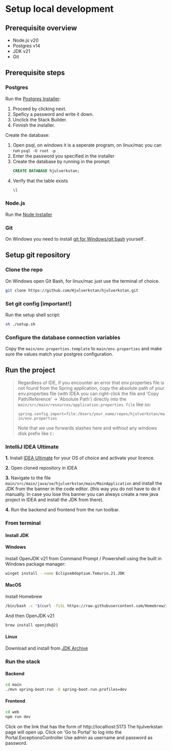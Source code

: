 # Setup local development

## Prerequisite overview

- Node.js v20
- Postgres v14
- JDK v21
- Git

## Prerequisite steps

### Postgres


Run the [Postgres Installer](https://www.postgresql.org/download/):

1. Proceed by clicking next.
2. Speficy a password and write it down.
3. Unclick the Stack Builder.
4. Finnish the installer.

Create the database:

1. Open psql, on windows it is a seperate program, on linux/mac you can run `psql -U root -p`
2. Enter the password you specified in the installer
3. Create the database by running in the prompt:
   ```sql
   CREATE DATABASE hjulverkstan;
   ```
4. Verify that the table exists
   ```sql
   \l
   ```
   
### Node.js

Run the [Node Installer](https://nodejs.org/en)

### Git

On Windows you need to install [git for Windows/git bash](https://git-scm.com/downloads/win) yourself .

## Setup git repository

### Clone the repo

On Windows open Git Bash, for linux/mac just use the terminal of choice.

```bash
git clone https://github.com/Hjulverkstan/hjulverkstan.git
```

### Set git config [important!]

Run the setup shell script:

```bash
sh ./setup.sh
```

### Configure the database connection variables

Copy the `main/env.properties.template` to `main/env.properties` and make sure the values match your postgres configuration.

## Run the project

> Regardless of IDE, if you encounter an error that env.properties file is not found from the Spring application, copy the absolute path of your env.properties file (with IDEA you can right-click the file and 'Copy Path/Reference' -> 'Absolute Path') directly into the `main/src/main/resources/application.properties file` like so:
> 
> `spring.config.import=file:/Users/your_name/repos/hjulverkstan/main/env.properties`
> 
> Note that we use forwards slashes here and without any windows disk prefix like `C:`

### IntelliJ IDEA Ultimate

**1.** Install [IDEA Ultimate](https://www.jetbrains.com/idea/download/) for your OS of choice and activate your licence.

**2.** Open cloned repository in IDEA

**3.** Navigate to the file `main/src/main/java/se/hjulverkstan/main/MainApplication` and install the JDK from the banner in the code editor. (this way you do not have to do it manually. In case you lose this banner you can always create a new java project in IDEA and install the JDK from there).

**4.** Run the backend and frontend from the run toolbar.

### From terminal

#### Install JDK

#### Windows

Install OpenJDK v21 from Command Prompt / Powershell using the built in Windows package manager:

```bash
winget install --name EclipseAdoptium.Temurin.21.JDK
```

#### MacOS

Install Homebrew

```bash
/bin/bash -c "$(curl -fsSL https://raw.githubusercontent.com/Homebrew/install/HEAD/install.sh)"
```

And then OpenJDK v21

```bash
brew install openjdk@21
```

#### Linux

Download and install from [JDK Archive](https://jdk.java.net/archive/)

### Run the stack

#### Backend

```bash
cd main
./mvn spring-boot:run -D spring-boot.run.profiles=dev
```

#### Frontend

```bash
cd web
npm run dev
```

Click on the link that has the form of http://localhost:5173
The hjulverkstan page will open up.
Click on 'Go to Portal' to log into the Portal.ExceptionsController
Use admin as username and password as password.